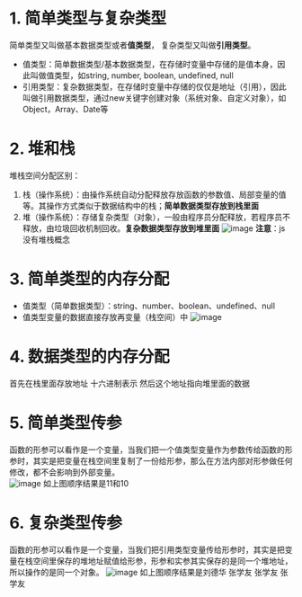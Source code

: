 # 1. 简单类型与复杂类型
简单类型又叫做基本数据类型或者**值类型**， 复杂类型又叫做**引用类型**。  
 - 值类型：简单数据类型/基本数据类型，在存储时变量中存储的是值本身，因此叫做值类型，如string, number, boolean, undefined, null
 - 引用类型：复杂数据类型，在存储时变量中存储的仅仅是地址（引用），因此叫做引用数据类型，通过new关键字创建对象（系统对象、自定义对象），如Object，Array、Date等

# 2. 堆和栈
堆栈空间分配区别：
 1. 栈（操作系统）：由操作系统自动分配释放存放函数的参数值、局部变量的值等。其操作方式类似于数据结构中的栈；**简单数据类型存放到栈里面**
 2. 堆（操作系统）：存储复杂类型（对象），一般由程序员分配释放，若程序员不释放，由垃圾回收机制回收。**复杂数据类型存放到堆里面**
 ![image](https://github.com/Happy-jianghui/Frontend-Learning/assets/98568967/d584b88c-2bce-40c8-a691-074c252e38ec)
**注意**：js没有堆栈概念

# 3. 简单类型的内存分配
- 值类型（简单数据类型）：string、number、boolean、undefined、null
- 值类型变量的数据直接存放再变量（栈空间）中
![image](https://github.com/Happy-jianghui/Frontend-Learning/assets/98568967/19ea7917-b085-4daa-ba01-2d0f4d8632f6)
# 4. 数据类型的内存分配
首先在栈里面存放地址 十六进制表示 然后这个地址指向堆里面的数据

# 5. 简单类型传参
函数的形参可以看作是一个变量，当我们把一个值类型变量作为参数传给函数的形参时，其实是把变量在栈空间里复制了一份给形参，那么在方法内部对形参做任何修改，都不会影响到外部变量。  
![image](https://github.com/Happy-jianghui/Frontend-Learning/assets/98568967/807f7404-8283-4916-b187-4b51a3a15c80)
如上图顺序结果是11和10  

# 6. 复杂类型传参
函数的形参可以看作是一个变量，当我们把引用类型变量传给形参时，其实是把变量在栈空间里保存的堆地址赋值给形参，形参和实参其实保存的是同一个堆地址，所以操作的是同一个对象。
![image](https://github.com/Happy-jianghui/Frontend-Learning/assets/98568967/b1ba0383-4365-4d46-8bc5-cf904739c065)
如上图顺序结果是刘德华 张学友 张学友 张学友













